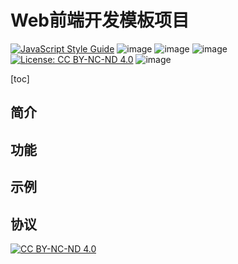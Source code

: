 # Web前端开发模板项目

[![JavaScript Style Guide](https://img.shields.io/badge/code_style-standard-green.svg)](https://standardjs.com)  ![image](https://img.shields.io/badge/node-%3E%3D%208.5.0-yellowgreen.svg) ![image](https://img.shields.io/badge/build-passing-brightgreen.svg) ![image](https://img.shields.io/badge/typescript-90%25-blue.svg) [![License: CC BY-NC-ND 4.0](https://img.shields.io/badge/License-CC%20BY--NC--ND%204.0-red.svg)](https://creativecommons.org/licenses/by-nc-nd/4.0/) ![image](https://img.shields.io/github/languages/code-size/vibodev/goat-web-template-ts.svg)


[toc]

## 简介

## 功能

## 示例

## 协议

[![CC BY-NC-ND 4.0](https://licensebuttons.net/l/by-nc-nd/3.0/88x31.png)](https://creativecommons.org/licenses/by-nc-nd/4.0/deed.zh)

